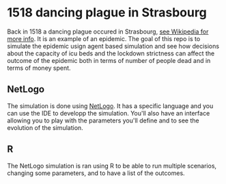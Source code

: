 # 1518 dancing plague in Strasbourg

Back in 1518 a dancing plague occured in Strasbourg, [see Wikipedia for more info](https://en.wikipedia.org/wiki/Dancing_plague_of_1518). It is an example of an epidemic. The goal of this repo is to simulate the epidemic usign agent based simulation and see how decisions about the capacity of icu beds and the lockdown strictness can affect the outcome of the epidemic both in terms of number of people dead and in terms of money spent. 

## NetLogo

The simulation is done using [NetLogo](https://ccl.northwestern.edu/netlogo/). It has a specific language and you can use the IDE to developp the simulation. You'll also have an interface allowing you to play with the parameters you'll define and to see the evolution of the simulation. 

## R 

The NetLogo simulation is ran using R to be able to run multiple scenarios, changing some parameters, and to have a list of the outcomes. 